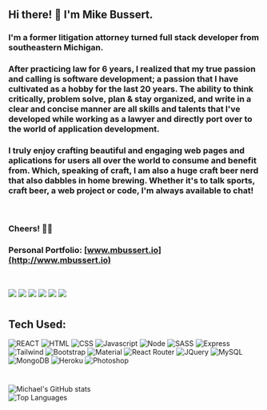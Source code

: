 ## Hi there! 👋 I'm Mike Bussert.

### I'm a former litigation attorney turned full stack developer from southeastern Michigan.

### After practicing law for 6 years, I realized that my true passion and calling is software development; a passion that I have cultivated as a hobby for the last 20 years. The ability to think critically, problem solve, plan & stay organized, and write in a clear and concise manner are all skills and talents that I've developed while working as a lawyer and directly port over to the world of application development.

### I truly enjoy crafting beautiful and engaging web pages and aplications for users all over the world to consume and benefit from. Which, speaking of craft, I am also a huge craft beer nerd that also dabbles in home brewing. Whether it's to talk sports, craft beer, a web project or code, I'm always available to chat!

<br>

### Cheers! 🍺🍺

### Personal Portfolio: [www.mbussert.io](http://www.mbussert.io)

<br>

<a href="https://www.linkedin.com/in/michaelbussert/" target="_blank"><img src="https://img.shields.io/badge/LinkedIn-0077B5?style=for-the-badge&logo=linkedin&logoColor=white" /></a> <a href="mailto: mbussert@gmail.com" target="_blank"><img src="https://img.shields.io/badge/Gmail-D14836?style=for-the-badge&logo=gmail&logoColor=white" /></a> <a href="https://github.com/mbussert" target="_blank"><img src="https://img.shields.io/badge/GitHub-100000?style=for-the-badge&logo=github&logoColor=white"></a> <a href="https://www.twitter.com/mbussert"><img src="https://img.shields.io/badge/Twitter-1DA1F2?style=for-the-badge&logo=twitter&logoColor=white" target="_blank"></a> <a href="https://bitbucket.org/mbussert/"><img src="https://img.shields.io/badge/Bitbucket-330F63?style=for-the-badge&logo=bitbucket&logoColor=white" target="_blank"></a>
<a href="https://stackexchange.com/users/20496082/michael-bussert" target="_blank"><img src="https://img.shields.io/badge/Stack_Overflow-FE7A16?style=for-the-badge&logo=stack-overflow&logoColor=white"></a>

#

## Tech Used:

![REACT](https://img.shields.io/badge/React-20232A?style=for-the-badge&logo=react&logoColor=61DAFB) ![HTML](https://img.shields.io/badge/HTML5-E34F26?style=for-the-badge&logo=html5&logoColor=white) ![CSS](https://img.shields.io/badge/CSS3-1572B6?style=for-the-badge&logo=css3&logoColor=white) ![Javascript](https://img.shields.io/badge/JavaScript-F7DF1E?style=for-the-badge&logo=javascript&logoColor=black) ![Node](https://img.shields.io/badge/Node.js-43853D?style=for-the-badge&logo=node.js&logoColor=white) ![SASS](https://img.shields.io/badge/Sass-CC6699?style=for-the-badge&logo=sass&logoColor=white) ![Express](https://img.shields.io/badge/Express.js-404D59?style=for-the-badge) ![Tailwind](https://img.shields.io/badge/Tailwind_CSS-38B2AC?style=for-the-badge&logo=tailwind-css&logoColor=white) ![Bootstrap](https://img.shields.io/badge/Bootstrap-563D7C?style=for-the-badge&logo=bootstrap&logoColor=white) ![Material](https://img.shields.io/badge/Material--UI-0081CB?style=for-the-badge&logo=material-ui&logoColor=white) ![React Router](https://img.shields.io/badge/React_Router-CA4245?style=for-the-badge&logo=react-router&logoColor=white) ![JQuery](https://img.shields.io/badge/jQuery-0769AD?style=for-the-badge&logo=jquery&logoColor=white) ![MySQL](https://img.shields.io/badge/MySQL-00000F?style=for-the-badge&logo=mysql&logoColor=white) ![MongoDB](https://img.shields.io/badge/MongoDB-4EA94B?style=for-the-badge&logo=mongodb&logoColor=white) ![Heroku](https://img.shields.io/badge/Heroku-430098?style=for-the-badge&logo=heroku&logoColor=white) ![Photoshop](https://aleen42.github.io/badges/src/photoshop.svg)

#

![Michael's GitHub stats](https://github-readme-stats.vercel.app/api?username=mbussert&count_private=true&theme=algolia)  
![Top Languages](https://github-readme-stats.vercel.app/api/top-langs/?username=mbussert&layout=compact&theme=algolia)
<br>
